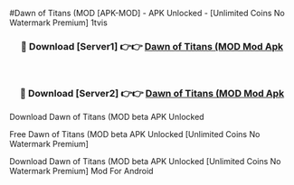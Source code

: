 #Dawn of Titans (MOD [APK-MOD] - APK Unlocked - [Unlimited Coins No Watermark Premium] 1tvis



<div align="center">

<h3>🔴 Download [Server1] 👉👉 <a href="https://momento.my/?title=Dawn_of_Titans_(MOD">Dawn of Titans (MOD Mod Apk</a></h3><br>

<h3>🔴 Download [Server2] 👉👉 <a href="https://momento.my/?title=Dawn_of_Titans_(MOD">Dawn of Titans (MOD Mod Apk</a></h3>
</div>



Download Dawn of Titans (MOD beta APK Unlocked

Free Dawn of Titans (MOD beta APK Unlocked [Unlimited Coins No Watermark Premium]

Download Dawn of Titans (MOD beta APK Unlocked [Unlimited Coins No Watermark Premium] Mod For Android
